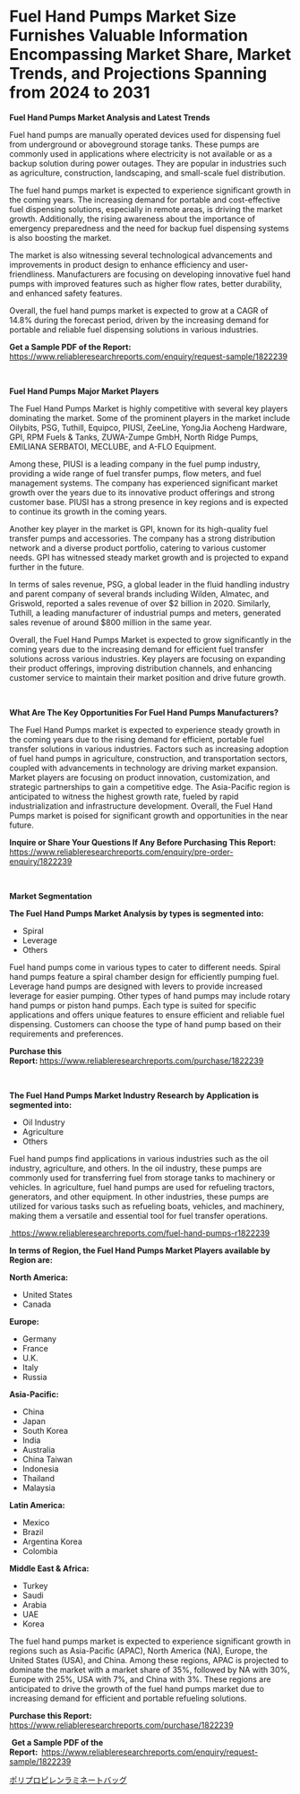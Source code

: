 <p><h1>Fuel Hand Pumps Market Size Furnishes Valuable Information Encompassing Market Share, Market Trends, and Projections Spanning from 2024 to 2031</h1></p><p><strong>Fuel Hand Pumps Market Analysis and Latest Trends</strong></p>
<p><p>Fuel hand pumps are manually operated devices used for dispensing fuel from underground or aboveground storage tanks. These pumps are commonly used in applications where electricity is not available or as a backup solution during power outages. They are popular in industries such as agriculture, construction, landscaping, and small-scale fuel distribution.</p><p>The fuel hand pumps market is expected to experience significant growth in the coming years. The increasing demand for portable and cost-effective fuel dispensing solutions, especially in remote areas, is driving the market growth. Additionally, the rising awareness about the importance of emergency preparedness and the need for backup fuel dispensing systems is also boosting the market.</p><p>The market is also witnessing several technological advancements and improvements in product design to enhance efficiency and user-friendliness. Manufacturers are focusing on developing innovative fuel hand pumps with improved features such as higher flow rates, better durability, and enhanced safety features.</p><p>Overall, the fuel hand pumps market is expected to grow at a CAGR of 14.8% during the forecast period, driven by the increasing demand for portable and reliable fuel dispensing solutions in various industries.</p></p>
<p><strong>Get a Sample PDF of the Report:&nbsp;</strong> <a href="https://www.reliableresearchreports.com/enquiry/request-sample/1822239">https://www.reliableresearchreports.com/enquiry/request-sample/1822239</a></p>
<p>&nbsp;</p>
<p><strong>Fuel Hand Pumps Major Market Players</strong></p>
<p><p>The Fuel Hand Pumps Market is highly competitive with several key players dominating the market. Some of the prominent players in the market include Oilybits, PSG, Tuthill, Equipco, PIUSI, ZeeLine, YongJia Aocheng Hardware, GPI, RPM Fuels & Tanks, ZUWA-Zumpe GmbH, North Ridge Pumps, EMILIANA SERBATOI, MECLUBE, and A-FLO Equipment.</p><p>Among these, PIUSI is a leading company in the fuel pump industry, providing a wide range of fuel transfer pumps, flow meters, and fuel management systems. The company has experienced significant market growth over the years due to its innovative product offerings and strong customer base. PIUSI has a strong presence in key regions and is expected to continue its growth in the coming years.</p><p>Another key player in the market is GPI, known for its high-quality fuel transfer pumps and accessories. The company has a strong distribution network and a diverse product portfolio, catering to various customer needs. GPI has witnessed steady market growth and is projected to expand further in the future.</p><p>In terms of sales revenue, PSG, a global leader in the fluid handling industry and parent company of several brands including Wilden, Almatec, and Griswold, reported a sales revenue of over $2 billion in 2020. Similarly, Tuthill, a leading manufacturer of industrial pumps and meters, generated sales revenue of around $800 million in the same year.</p><p>Overall, the Fuel Hand Pumps Market is expected to grow significantly in the coming years due to the increasing demand for efficient fuel transfer solutions across various industries. Key players are focusing on expanding their product offerings, improving distribution channels, and enhancing customer service to maintain their market position and drive future growth.</p></p>
<p>&nbsp;</p>
<p><strong>What Are The Key Opportunities For Fuel Hand Pumps Manufacturers?</strong></p>
<p><p>The Fuel Hand Pumps market is expected to experience steady growth in the coming years due to the rising demand for efficient, portable fuel transfer solutions in various industries. Factors such as increasing adoption of fuel hand pumps in agriculture, construction, and transportation sectors, coupled with advancements in technology are driving market expansion. Market players are focusing on product innovation, customization, and strategic partnerships to gain a competitive edge. The Asia-Pacific region is anticipated to witness the highest growth rate, fueled by rapid industrialization and infrastructure development. Overall, the Fuel Hand Pumps market is poised for significant growth and opportunities in the near future.</p></p>
<p><strong>Inquire or Share Your Questions If Any Before Purchasing This Report:</strong> <a href="https://www.reliableresearchreports.com/enquiry/pre-order-enquiry/1822239">https://www.reliableresearchreports.com/enquiry/pre-order-enquiry/1822239</a></p>
<p>&nbsp;</p>
<p><strong>Market Segmentation</strong></p>
<p><strong>The Fuel Hand Pumps Market Analysis by types is segmented into:</strong></p>
<p><ul><li>Spiral</li><li>Leverage</li><li>Others</li></ul></p>
<p><p>Fuel hand pumps come in various types to cater to different needs. Spiral hand pumps feature a spiral chamber design for efficiently pumping fuel. Leverage hand pumps are designed with levers to provide increased leverage for easier pumping. Other types of hand pumps may include rotary hand pumps or piston hand pumps. Each type is suited for specific applications and offers unique features to ensure efficient and reliable fuel dispensing. Customers can choose the type of hand pump based on their requirements and preferences.</p></p>
<p><strong>Purchase this Report:&nbsp;</strong><a href="https://www.reliableresearchreports.com/purchase/1822239">https://www.reliableresearchreports.com/purchase/1822239</a></p>
<p>&nbsp;</p>
<p><strong>The Fuel Hand Pumps Market Industry Research by Application is segmented into:</strong></p>
<p><ul><li>Oil Industry</li><li>Agriculture</li><li>Others</li></ul></p>
<p><p>Fuel hand pumps find applications in various industries such as the oil industry, agriculture, and others. In the oil industry, these pumps are commonly used for transferring fuel from storage tanks to machinery or vehicles. In agriculture, fuel hand pumps are used for refueling tractors, generators, and other equipment. In other industries, these pumps are utilized for various tasks such as refueling boats, vehicles, and machinery, making them a versatile and essential tool for fuel transfer operations.</p></p>
<p><a href="https://www.reliableresearchreports.com/fuel-hand-pumps-r1822239">&nbsp;https://www.reliableresearchreports.com/fuel-hand-pumps-r1822239</a></p>
<p><strong>In terms of Region, the Fuel Hand Pumps Market Players available by Region are:</strong></p>
<p>
    <p> <strong> North America: </strong>
        <ul>
            <li>United States</li>
            <li>Canada</li>
        </ul>
        </p> 
    <p> <strong> Europe: </strong>
        <ul>
            <li>Germany</li>
            <li>France</li>
            <li>U.K.</li>
            <li>Italy</li>
            <li>Russia</li>
        </ul>
        </p> 
    <p> <strong> Asia-Pacific: </strong>
        <ul>
            <li>China</li>
            <li>Japan</li>
            <li>South Korea</li>
            <li>India</li>
            <li>Australia</li>
            <li>China Taiwan</li>
            <li>Indonesia</li>
            <li>Thailand</li>
            <li>Malaysia</li>
        </ul>
        </p> 
    <p> <strong> Latin America: </strong>
        <ul>
            <li>Mexico</li>
            <li>Brazil</li>
            <li>Argentina Korea</li>
            <li>Colombia</li>
        </ul>
        </p> 
    <p> <strong> Middle East & Africa: </strong>
        <ul>
            <li>Turkey</li>
            <li>Saudi</li>
            <li>Arabia</li>
            <li>UAE</li>
            <li>Korea</li>
        </ul>
    </p>
    </p>
<p><p>The fuel hand pumps market is expected to experience significant growth in regions such as Asia-Pacific (APAC), North America (NA), Europe, the United States (USA), and China. Among these regions, APAC is projected to dominate the market with a market share of 35%, followed by NA with 30%, Europe with 25%, USA with 7%, and China with 3%. These regions are anticipated to drive the growth of the fuel hand pumps market due to increasing demand for efficient and portable refueling solutions.</p></p>
<p><strong>Purchase this Report: </strong><a href="https://www.reliableresearchreports.com/purchase/1822239">https://www.reliableresearchreports.com/purchase/1822239</a></p>
<p>&nbsp;<strong>Get a Sample PDF of the Report:&nbsp;&nbsp;</strong><a href="https://www.reliableresearchreports.com/enquiry/request-sample/1822239">https://www.reliableresearchreports.com/enquiry/request-sample/1822239</a></p>
<p><strong></strong></p>
<p><p><a href="https://github.com/bevdtkn4419963/Market-Research-Report-List-1/blob/main/379042630660.md">ポリプロピレンラミネートバッグ</a></p></p>